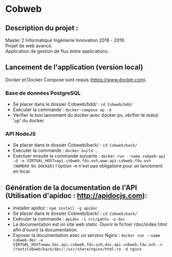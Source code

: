 # Cobweb
## Description du projet :
Master 2 Informatique Ingénierie Innovation 2018 - 2019.  
Projet de web avancé.  
Application de gestion de flux entre applications.  

## Lancement de l'application (version local)
Docker et Docker Compose sont requis (https://www.docker.com). 

### Base de données PostgreSQL
- Se placer dans le dossier Cobweb/bdd/ : `cd Cobweb/bdd/`
- Exécuter la commande : `docker-compose up -d`
- Vérifier le bon lancement du docker avec docker ps, vérifier le statut 'up' du docker.

### API NodeJS
- Se placer dans le dossier Cobweb/back/ : `cd Cobweb/back/`
- Exécuter la commande : `docker build .`
- Exéctuer ensuite la commande suivante : `docker run --name cobweb-api -d -e VIRTUAL_HOST=api.cobweb.fdu.ovh,www.api.cobweb.fdu.ovh [NUMERO DU DOCKER]` l'option -e n'est pas obligatoire pour un lancement en local.

## Génération de la documentation de l'API  (Utilisation d'apidoc : http://apidocjs.com):
- Installer apidoc : `npm install -g apidoc`
- Se placer dans le dossier Cobweb/back/ : `cd Cobweb/back/`
- Exécuter la commande : `apidoc -i src/paths -o doc`
- La documentation est un site web static. Ouvrir le fichier /doc/index.html afin d'ouvrir la documentation.
- Exposer la documentation avec un serveur Nginx : `docker run --name cobweb-doc -e VIRTUAL_HOST=www.doc.api.cobweb.fdu.ovh,doc.api.cobweb.fdu.ovh -v /root/Cobweb/back/doc/:/usr/share/nginx/html:ro -d nginx`
